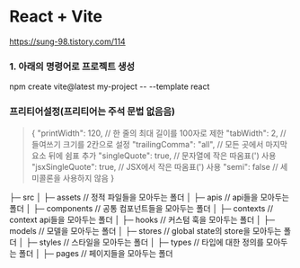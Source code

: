 # React + Vite

https://sung-98.tistory.com/114

### 1. 아래의 명령어로 프로젝트 생성
npm create vite@latest  my-project -- --template react


### 프리티어설정(프리티어는 주석 문법 없음음)
> {
    "printWidth": 120,  // 한 줄의 최대 길이를 100자로 제한
    "tabWidth": 2,  // 들여쓰기 크기를 2칸으로 설정
    "trailingComma": "all",  // 모든 곳에서 마지막 요소 뒤에 쉼표 추가
    "singleQuote": true,  // 문자열에 작은 따옴표(') 사용
    "jsxSingleQuote": true,  // JSX에서 작은 따옴표(') 사용
    "semi": false  // 세미콜론을 사용하지 않음
}


├─ src
   │  ├─ assets // 정적 파일들을 모아두는 폴더
   │  ├─ apis // api들을 모아두는 폴더
   │  ├─ components // 공통 컴포넌트들을 모아두는 폴더
   │  ├─ contexts // context api들을 모아두는 폴더
   │  ├─ hooks // 커스텀 훅을 모아두는 폴더
   │  ├─ models // 모델을 모아두는 폴더
   │  ├─ stores // global state의 store을 모아두는 폴더
   │  ├─ styles // 스타일을 모아두는 폴더
   │  ├─ types // 타입에 대한 정의를 모아두는 폴더
   │  ├─ pages // 페이지들을 모아두는 폴더